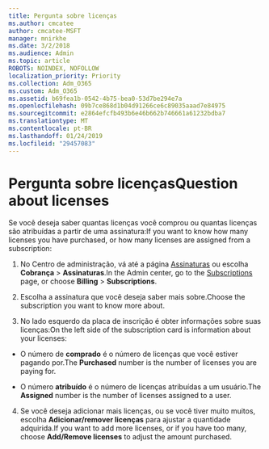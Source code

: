 ```yaml
---
title: Pergunta sobre licenças
ms.author: cmcatee
author: cmcatee-MSFT
manager: mnirkhe
ms.date: 3/2/2018
ms.audience: Admin
ms.topic: article
ROBOTS: NOINDEX, NOFOLLOW
localization_priority: Priority
ms.collection: Adm_O365
ms.custom: Adm_O365
ms.assetid: b69fea1b-0542-4b75-bea0-53d7be294e7a
ms.openlocfilehash: 09b7ce868d1b04d91266ce6c89035aaad7e84975
ms.sourcegitcommit: e2864efcfb493b6e46b662b746661a61232bdba7
ms.translationtype: MT
ms.contentlocale: pt-BR
ms.lasthandoff: 01/24/2019
ms.locfileid: "29457083"
---
```

# <a name="question-about-licenses"></a><span data-ttu-id="1dc17-102">Pergunta sobre licenças</span><span class="sxs-lookup"><span data-stu-id="1dc17-102">Question about licenses</span></span>

<span data-ttu-id="1dc17-103">Se você deseja saber quantas licenças você comprou ou quantas licenças são atribuídas a partir de uma assinatura:</span><span class="sxs-lookup"><span data-stu-id="1dc17-103">If you want to know how many licenses you have purchased, or how many licenses are assigned from a subscription:</span></span>
  
1. <span data-ttu-id="1dc17-104">No Centro de administração, vá até a página [Assinaturas](https://go.microsoft.com/fwlink/p/?linkid=842054) ou escolha **Cobrança** \> **Assinaturas**.</span><span class="sxs-lookup"><span data-stu-id="1dc17-104">In the Admin center, go to the [Subscriptions](https://go.microsoft.com/fwlink/p/?linkid=842054) page, or choose **Billing** \> **Subscriptions**.</span></span>
    
2. <span data-ttu-id="1dc17-105">Escolha a assinatura que você deseja saber mais sobre.</span><span class="sxs-lookup"><span data-stu-id="1dc17-105">Choose the subscription you want to know more about.</span></span>
    
3. <span data-ttu-id="1dc17-106">No lado esquerdo da placa de inscrição é obter informações sobre suas licenças:</span><span class="sxs-lookup"><span data-stu-id="1dc17-106">On the left side of the subscription card is information about your licenses:</span></span>
    
  - <span data-ttu-id="1dc17-107">O número de **comprado** é o número de licenças que você estiver pagando por.</span><span class="sxs-lookup"><span data-stu-id="1dc17-107">The **Purchased** number is the number of licenses you are paying for.</span></span> 
    
  - <span data-ttu-id="1dc17-108">O número **atribuído** é o número de licenças atribuídas a um usuário.</span><span class="sxs-lookup"><span data-stu-id="1dc17-108">The **Assigned** number is the number of licenses assigned to a user.</span></span> 
    
4. <span data-ttu-id="1dc17-109">Se você deseja adicionar mais licenças, ou se você tiver muito muitos, escolha **Adicionar/remover licenças** para ajustar a quantidade adquirida.</span><span class="sxs-lookup"><span data-stu-id="1dc17-109">If you want to add more licenses, or if you have too many, choose **Add/Remove licenses** to adjust the amount purchased.</span></span> 
    


